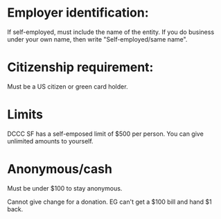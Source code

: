 # Employer identification:

If self-employed, must include the name of the entity. If you do business
under your own name, then write "Self-employed/same name".

# Citizenship requirement:

Must be a US citizen or green card holder.

# Limits

DCCC SF has a self-emposed limit of $500 per person. You can give unlimited
amounts to yourself.

# Anonymous/cash

Must be under $100 to stay anonymous.

Cannot give change for a donation. EG can't get a $100 bill and hand $1 back.
